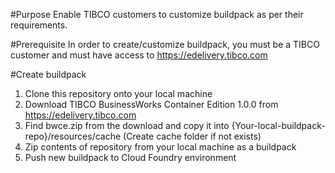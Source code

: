 #Purpose
     Enable TIBCO customers to customize buildpack as per their requirements.
     
#Prerequisite
    In order to create/customize buildpack, you must be a TIBCO customer and must have access to https://edelivery.tibco.com
    
#Create buildpack
   1. Clone this repository onto your local machine
   2. Download TIBCO BusinessWorks Container Edition 1.0.0 from https://edelivery.tibco.com
   3. Find bwce.zip from the download and copy it into {Your-local-buildpack-repo}/resources/cache (Create cache folder if not exists)
   4. Zip contents of repository from your local machine as a buildpack 
   5. Push new buildpack to Cloud Foundry environment
